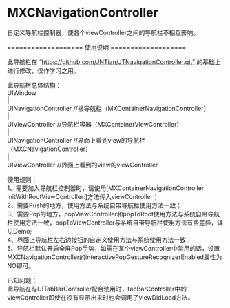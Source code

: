 # MXCNavigationController
自定义导航栏控制器，使各个viewController之间的导航栏不相互影响。

=================== 使用说明 ===================   

此导航栏在 “https://github.com/JNTian/JTNavigationController.git” 的基础上进行修改，仅作学习之用。    

此导航栏总体结构：   
 UIWindow    
    |    
 UINavigationController   //根导航栏（MXContainerNavigationController）   
    |    
 UIViewController         //导航栏容器（MXContainerViewController）   
    |    
 UINavigationController   //界面上看到view的导航栏（MXCNavigationController）   
    |    
 UIViewController         //界面上看到的view的viewController   
 
 使用规则：   
    1、需要加入导航栏控制器时，请使用[MXContainerNavigationController initWithRootViewController:]方法传入viewController；   
    2、需要Push的地方，使用方法与系统自带导航栏使用方法一致；   
    3、需要Pop的地方，popViewController和popToRoot使用方法与系统自带导航栏使用方法一致，popToViewController与系统自带导航栏使用方法有些差异，详见Demo;    
    4、界面上导航栏左右边按钮的自定义使用方法与系统使用方法一致；   
    5、导航栏默认开启全屏Pop手势，如需在某个viewController中禁用的话，设置MXCNavigationController的interactivePopGestureRecognizerEnabled属性为NO即可。

  已知问题：   
    此导航在与UITabBarController配合使用时，tabBarController中的viewController即使在没有显示出来时也会调用了viewDidLoad方法。
